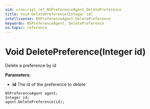 ```yaml
---
uid: crmscript_ref_NSPreferenceAgent_DeletePreference
title: Void DeletePreference(Integer id)
intellisense: NSPreferenceAgent.DeletePreference
keywords: NSPreferenceAgent, DeletePreference
so.topic: reference
---
```


# Void DeletePreference(Integer id)

Delete a preference by id

**Parameters:**
 - **id** The id of the preference to delete

```crmscript
NSPreferenceAgent agent;
Integer id;
agent.DeletePreference(id);
```

